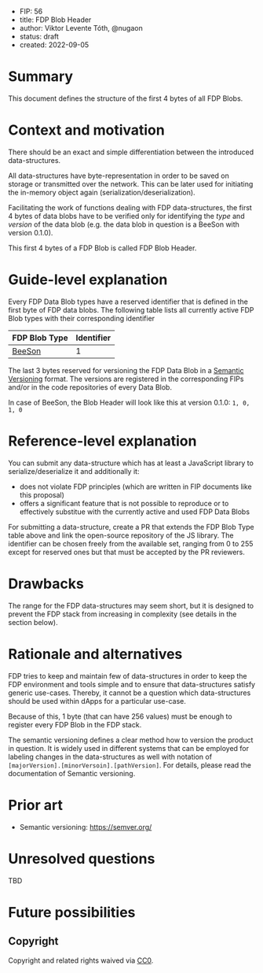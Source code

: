- FIP: 56
- title: FDP Blob Header
- author: Viktor Levente Tóth, @nugaon
- status: draft
- created: 2022-09-05

# Summary
This document defines the structure of the first 4 bytes of all FDP Blobs.

# Context and motivation
There should be an exact and simple differentiation between the introduced data-structures.

All data-structures have byte-representation in order to be saved on storage or transmitted over the network. 
This can be later used for initiating the in-memory object again (serialization/deserialization).

Facilitating the work of functions dealing with FDP data-structures, the first 4 bytes of data blobs have to be verified only for identifying the _type_ and _version_ of the data blob (e.g. the data blob in question is a BeeSon with version 0.1.0).

This first 4 bytes of a FDP Blob is called FDP Blob Header.

# Guide-level explanation
Every FDP Data Blob types have a reserved identifier that is defined in the first byte of FDP data blobs.
The following table lists all currently active FDP Blob types with their corresponding identifier

| FDP Blob Type | Identifier |
| ------ | ---- |
| [BeeSon](https://github.com/fairDataSociety/beeson/) | 1 |

The last 3 bytes reserved for versioning the FDP Data Blob in a [Semantic Versioning](https://semver.org/) format.
The versions are registered in the corresponding FIPs and/or in the code repositories of every Data Blob.

In case of BeeSon, the Blob Header will look like this at version 0.1.0:
`1, 0, 1, 0`

# Reference-level explanation
You can submit any data-structure which has at least a JavaScript library to serialize/deserialize it and additionally it:
- does not violate FDP principles (which are written in FIP documents like this proposal)
- offers a significant feature that is not possible to reproduce or to effectively substitue with the currently active and used FDP Data Blobs

For submitting a data-structure, create a PR that extends the FDP Blob Type table above and link the open-source repository of the JS library.
The identifier can be chosen freely from the available set, ranging from 0 to 255 except for reserved ones but that must be accepted by the PR reviewers.

# Drawbacks
The range for the FDP data-structures may seem short, but it is designed to prevent the FDP stack from increasing in complexity (see details in the section below).

# Rationale and alternatives
FDP tries to keep and maintain few of data-structures in order to keep the FDP environment and tools simple and to ensure that data-structures satisfy generic use-cases. Thereby, it cannot be a question which data-structures should be used within dApps for a particular use-case.

Because of this, 1 byte (that can have 256 values) must be enough to register every FDP Blob in the FDP stack.

The semantic versioning defines a clear method how to version the product in question.
It is widely used in different systems that can be employed for labeling changes in the data-structures as well with notation of `[majorVersion].[minorVersoin].[pathVersion]`.
For details, please read the documentation of Semantic versioning.

# Prior art
- Semantic versioning: https://semver.org/

# Unresolved questions
TBD

# Future possibilities

## Copyright

Copyright and related rights waived via [CC0](https://creativecommons.org/publicdomain/zero/1.0/).
